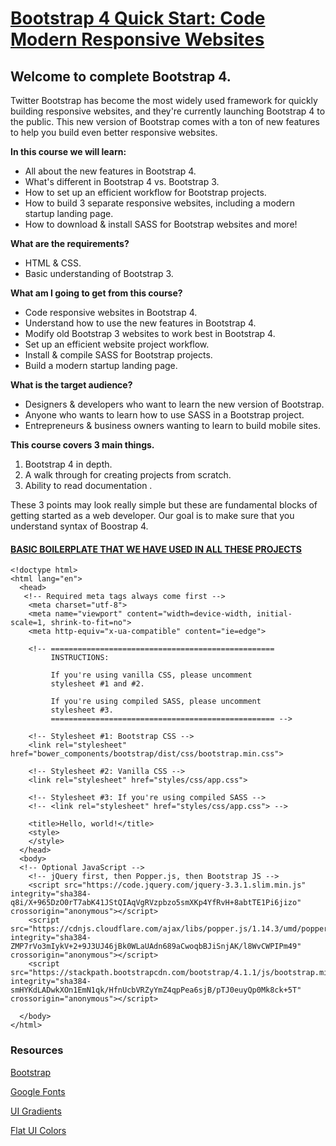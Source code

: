 
#  [Bootstrap 4 Quick Start: Code Modern Responsive Websites](https://www.udemy.com/bootstrap-4/learn/v4/content)

## Welcome to complete Bootstrap 4.

Twitter Bootstrap has become the most widely used framework for quickly building responsive websites, and they're currently launching Bootstrap 4 to the public. This new version of Bootstrap comes with a ton of new features to help you build even better responsive websites.

**In this course we will learn:**

* All about the new features in Bootstrap 4.
* What's different in Bootstrap 4 vs. Bootstrap 3.
* How to set up an efficient workflow for Bootstrap projects.
* How to build 3 separate responsive websites, including a modern startup landing page.
* How to download & install SASS for Bootstrap websites
and more!


**What are the requirements?**

* HTML & CSS.
* Basic understanding of Bootstrap 3.

**What am I going to get from this course?**

* Code responsive websites in Bootstrap 4.
* Understand how to use the new features in Bootstrap 4.
* Modify old Bootstrap 3 websites to work best in Bootstrap 4.
* Set up an efficient website project workflow.
* Install & compile SASS for Bootstrap projects.
* Build a modern startup landing page.

 **What is the target audience?**

* Designers & developers who want to learn the new version of Bootstrap.
* Anyone who wants to learn how to use SASS in a Bootstrap project.
* Entrepreneurs & business owners wanting to learn to build mobile sites.

**This course covers 3 main things.**

1. Bootstrap 4 in depth.
2. A walk through for creating projects from scratch.
3. Ability to read documentation .

These 3 points may look really simple but these are fundamental blocks of getting started as a web developer. Our goal is to make sure that you understand syntax of Boostrap 4. 


#### [BASIC BOILERPLATE THAT WE HAVE USED IN ALL THESE PROJECTS]()


```
<!doctype html>
<html lang="en">
  <head>
   <!-- Required meta tags always come first -->
    <meta charset="utf-8">
    <meta name="viewport" content="width=device-width, initial-scale=1, shrink-to-fit=no">
    <meta http-equiv="x-ua-compatible" content="ie=edge">
   
    <!-- ==================================================
         INSTRUCTIONS:
         
         If you're using vanilla CSS, please uncomment
         stylesheet #1 and #2.
         
         If you're using compiled SASS, please uncomment
         stylesheet #3.
         ================================================== -->
   
    <!-- Stylesheet #1: Bootstrap CSS -->
    <link rel="stylesheet" href="bower_components/bootstrap/dist/css/bootstrap.min.css">
    
    <!-- Stylesheet #2: Vanilla CSS -->
    <link rel="stylesheet" href="styles/css/app.css">
   
    <!-- Stylesheet #3: If you're using compiled SASS -->
    <!-- <link rel="stylesheet" href="styles/css/app.css"> -->

    <title>Hello, world!</title>
    <style>
    </style>
  </head>
  <body>
  <!-- Optional JavaScript -->
    <!-- jQuery first, then Popper.js, then Bootstrap JS -->
    <script src="https://code.jquery.com/jquery-3.3.1.slim.min.js" integrity="sha384-q8i/X+965DzO0rT7abK41JStQIAqVgRVzpbzo5smXKp4YfRvH+8abtTE1Pi6jizo" crossorigin="anonymous"></script>
    <script src="https://cdnjs.cloudflare.com/ajax/libs/popper.js/1.14.3/umd/popper.min.js" integrity="sha384-ZMP7rVo3mIykV+2+9J3UJ46jBk0WLaUAdn689aCwoqbBJiSnjAK/l8WvCWPIPm49" crossorigin="anonymous"></script>
    <script src="https://stackpath.bootstrapcdn.com/bootstrap/4.1.1/js/bootstrap.min.js" integrity="sha384-smHYKdLADwkXOn1EmN1qk/HfnUcbVRZyYmZ4qpPea6sjB/pTJ0euyQp0Mk8ck+5T" crossorigin="anonymous"></script>
    
  </body>
</html>
```
### Resources

[Bootstrap](http://getbootstrap.com/)

[Google Fonts](https://fonts.google.com/)

[UI Gradients](https://uigradients.com/#RoseColoredLenses)

[Flat UI Colors](https://flatuicolors.com/)

<!--
**Project-1 COFFEE**

http://127.0.0.1:5500/project%201/index.html


**Project-2 WATERFALLS**

http://127.0.0.1:5500/project%202/index.html


**Project-3 LOGIN SCREEN -MODAL**

http://127.0.0.1:5500/project%203/index.html 

##### Side Projects

**Carousel**

http://127.0.0.1:5500/SideProjects/carousel.html


**Jumbotron**

http://127.0.0.1:5500/SideProjects/jumbotron.html


**Navbar**

http://127.0.0.1:5500/SideProjects/navbar.html

**Card**

http://127.0.0.1:5500/SideProjects/card.html

**cardDeck**

http://127.0.0.1:5500/SideProjects/cardDeck.html


**Buttons**

http://127.0.0.1:5500/SideProjects/buttons.html 
-->



